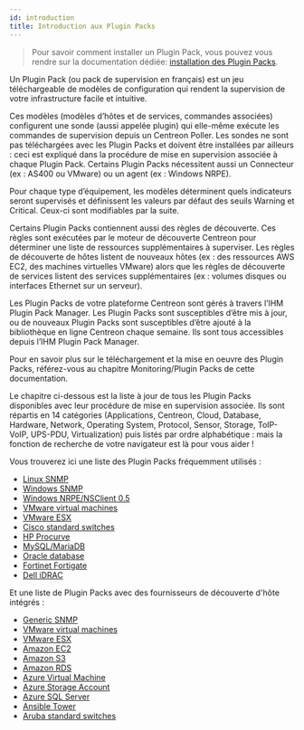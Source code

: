 ```yaml
---
id: introduction
title: Introduction aux Plugin Packs
---
```


> Pour savoir comment installer un Plugin Pack, vous pouvez vous rendre sur la documentation dédiée: 
> [installation des Plugin Packs](../../monitoring/pluginpacks).

Un Plugin Pack (ou pack de supervision en français) est un jeu téléchargeable
de modèles de configuration qui rendent la supervision de votre infrastructure
facile et intuitive.

Ces modèles (modèles d’hôtes et de services, commandes associées) configurent
une sonde (aussi appelée plugin) qui elle-même exécute les commandes de
supervision depuis un Centreon Poller. Les sondes ne sont pas téléchargées avec
les Plugin Packs et doivent être installées par ailleurs : ceci est expliqué
dans la procédure de mise en supervision associée à chaque Plugin Pack.
Certains Plugin Packs nécessitent aussi un Connecteur (ex : AS400 ou VMware)
ou un agent (ex : Windows NRPE).

Pour chaque type d’équipement, les modèles déterminent quels indicateurs seront
supervisés et définissent les valeurs par défaut des seuils Warning et
Critical. Ceux-ci sont modifiables par la suite.

Certains Plugin Packs contiennent aussi des règles de découverte. Ces règles
sont exécutées par le moteur de découverte Centreon pour déterminer une liste
de ressources supplémentaires à superviser. Les règles de découverte de hôtes
listent de nouveaux hôtes (ex : des ressources AWS EC2, des machines virtuelles
VMware) alors que les règles de découverte de services listent des services
supplémentaires (ex : volumes disques ou interfaces Ethernet sur un serveur).

Les Plugin Packs de votre plateforme Centreon sont gérés à travers l’IHM Plugin
Pack Manager. Les Plugin Packs sont susceptibles d’être mis à jour, ou de
nouveaux Plugin Packs sont susceptibles d’être ajouté à la bibliothèque en
ligne Centreon chaque semaine. Ils sont tous accessibles depuis l’IHM Plugin
Pack Manager.

Pour en savoir plus sur le téléchargement et la mise en oeuvre des Plugin
Packs, référez-vous au chapitre Monitoring/Plugin Packs de cette documentation.

Le chapitre ci-dessous est la liste à jour de tous les Plugin Packs disponibles
avec leur procédure de mise en supervision associée. Ils sont répartis en 14
catégories (Applications, Centreon, Cloud, Database, Hardware, Network,
Operating System, Protocol, Sensor, Storage, ToIP-VoIP, UPS-PDU,
Virtualization) puis listés par ordre alphabétique : mais la fonction de
recherche de votre navigateur est là pour vous aider !

Vous trouverez ici une liste des Plugin Packs fréquemment utilisés :

  - [Linux SNMP](procedures/operatingsystems-linux-snmp)
  - [Windows SNMP](procedures/operatingsystems-windows-snmp)
  - [Windows NRPE/NSClient 0.5](procedures/operatingsystems-windows-nsclient-05-nrpe)
  - [VMware virtual machines](procedures/virtualization-vmware2-vm)
  - [VMware ESX](procedures/virtualization-vmware2-esx)
  - [Cisco standard switches](procedures/network-cisco-standard-snmp)
  - [HP Procurve](procedures/network-switchs-hp-procurve-snmp)
  - [MySQL/MariaDB](procedures/applications-databases-mysql)
  - [Oracle database](procedures/applications-databases-oracle)
  - [Fortinet Fortigate](procedures/network-firewalls-fortinet-fortigate-snmp)
  - [Dell iDRAC](procedures/hardware-servers-dell-idrac-snmp)

Et une liste de Plugin Packs avec des fournisseurs de découverte d'hôte
intégrés :

  - [Generic SNMP](procedures/applications-protocol-snmp)
  - [VMware virtual machines](procedures/virtualization-vmware2-vm)
  - [VMware ESX](procedures/virtualization-vmware2-esx)
  - [Amazon EC2](procedures/cloud-aws-ec2)
  - [Amazon S3](procedures/cloud-aws-s3)
  - [Amazon RDS](procedures/cloud-aws-rds)
  - [Azure Virtual Machine](procedures/cloud-azure-compute-virtualmachine)
  - [Azure Storage Account](procedures/cloud-azure-storage-storageaccount)
  - [Azure SQL Server](procedures/cloud-azure-database-sqlserver)
  - [Ansible Tower](procedures/applications-ansible-tower)
  - [Aruba standard switches](procedures/network-switchs-aruba-standard-snmp)
